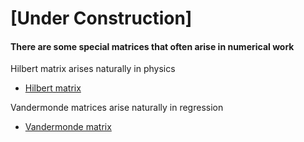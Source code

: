 # [Under Construction] #


#### There are some special matrices that often arise in numerical work ####


Hilbert matrix arises naturally in physics

* [Hilbert matrix](https://web.stanford.edu/~boyd/cvxbook/bv_cvxbook.pdf)

Vandermonde matrices arise naturally in regression

* [Vandermonde matrix](https://www.youtube.com/playlist?list=PL3940DD956CDF0622)

